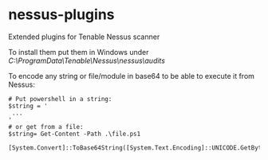 # nessus-plugins
Extended plugins for Tenable Nessus scanner


To install them put them in Windows under *C:\\ProgramData\\Tenable\\Nessus\\nessus\\audits*

To encode any string or file/module in base64 to be able to execute it from Nessus:

```
# Put powershell in a string:
$string = '
 ...
'
# or get from a file:
$string= Get-Content -Path .\file.ps1

[System.Convert]::ToBase64String([System.Text.Encoding]::UNICODE.GetBytes($string))
```
